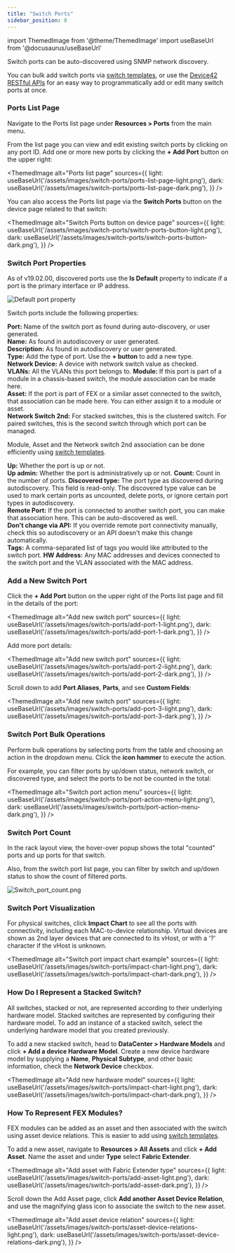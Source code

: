 ```yaml
---
title: "Switch Ports"
sidebar_position: 8
---
```


import ThemedImage from '@theme/ThemedImage'
import useBaseUrl from '@docusaurus/useBaseUrl'

Switch ports can be auto-discovered using SNMP network discovery. 

You can bulk add switch ports via [switch templates](switch-templates.md), or use the [Device42 RESTful APIs](https://api.device42.com/#/IPAM) for an easy way to programmatically add or edit many switch ports at once.

### Ports List Page

Navigate to the Ports list page under **Resources > Ports** from the main menu. 

From the list page you can view and edit existing switch ports by clicking on any port ID. Add one or more new ports by clicking the **+ Add Port** button on the upper right:

<ThemedImage
  alt="Ports list page"
  sources={{
    light: useBaseUrl('/assets/images/switch-ports/ports-list-page-light.png'),
    dark: useBaseUrl('/assets/images/switch-ports/ports-list-page-dark.png'),
  }}
/>

You can also access the Ports list page via the **Switch Ports** button on the device page related to that switch:

<ThemedImage
  alt="Switch Ports button on device page"
  sources={{
    light: useBaseUrl('/assets/images/switch-ports/switch-ports-button-light.png'),
    dark: useBaseUrl('/assets/images/switch-ports/switch-ports-button-dark.png'),
  }}
/>

### Switch Port Properties

As of v19.02.00, discovered ports use the **Is Default** property to indicate if a port is the primary interface or IP address.

![Default port property](/assets/images/switch-ports/default-port-property.png)

Switch ports include the following properties:

**Port:** Name of the switch port as found during auto-discovery, or user generated.  
**Name:** As found in autodiscovery or user generated.  
**Description:** As found in autodiscovery or user generated.  
**Type:** Add the type of port. Use the **+ button** to add a new type.  
**Network Device:** A device with network switch value as checked.  
**VLANs:** All the VLANs this port belongs to. 
**Module:** If this port is part of a module in a chassis-based switch, the module association can be made here.  
**Asset:** If the port is part of FEX or a similar asset connected to the switch, that association can be made here. You can either assign it to a module or asset.  
**Network Switch 2nd:** For stacked switches, this is the clustered switch. For paired switches, this is the second switch through which port can be managed.

Module, Asset and the Network switch 2nd association can be done efficiently using [switch templates](switch-templates.md).

**Up:** Whether the port is up or not.  
**Up admin:** Whether the port is administratively up or not. 
**Count:** Count in the number of ports. 
**Discovered type:** The port type as discovered during autodiscovery. This field is read-only. The discovered type value can be used to mark certain ports as uncounted, delete ports, or ignore certain port types in autodiscovery.  
**Remote Port:** If the port is connected to another switch port, you can make that association here. This can be auto-discovered as well.  
**Don't change via API:** If you override remote port connectivity manually, check this so autodiscovery or an API doesn't make this change automatically.  
**Tags:** A comma-separated list of tags you would like attributed to the switch port. 
**HW Address:** Any MAC addresses and devices connected to the switch port and the VLAN associated with the MAC address.

### Add a New Switch Port

Click the **+ Add Port** button on the upper right of the Ports list page and fill in the details of the port:

<ThemedImage
  alt="Add new switch port"
  sources={{
    light: useBaseUrl('/assets/images/switch-ports/add-port-1-light.png'),
    dark: useBaseUrl('/assets/images/switch-ports/add-port-1-dark.png'),
  }}
/>

Add more port details:

<ThemedImage
  alt="Add new switch port"
  sources={{
    light: useBaseUrl('/assets/images/switch-ports/add-port-2-light.png'),
    dark: useBaseUrl('/assets/images/switch-ports/add-port-2-dark.png'),
  }}
/>

Scroll down to add **Port Aliases**, **Parts**, and see **Custom Fields**:

<ThemedImage
  alt="Add new switch port"
  sources={{
    light: useBaseUrl('/assets/images/switch-ports/add-port-3-light.png'),
    dark: useBaseUrl('/assets/images/switch-ports/add-port-3-dark.png'),
  }}
/>

### Switch Port Bulk Operations

Perform bulk operations by selecting ports from the table and choosing an action in the dropdown menu. Click the **icon hammer** to execute the action.

For example, you can filter ports by up/down status, network switch, or discovered type, and select the ports to be not be counted in the total:

<ThemedImage
  alt="Switch port action menu"
  sources={{
    light: useBaseUrl('/assets/images/switch-ports/port-action-menu-light.png'),
    dark: useBaseUrl('/assets/images/switch-ports/port-action-menu-dark.png'),
  }}
/>

### Switch Port Count

In the rack layout view, the hover-over popup shows the total "counted" ports and up ports for that switch.  

Also, from the switch port list page, you can filter by switch and up/down status to show the count of filtered ports.

![Switch_port_count.png](/assets/images/Switch_port_count.png)

### Switch Port Visualization

For physical switches, click **Impact Chart** to see all the ports with connectivity, including each MAC-to-device relationship. Virtual devices are shown as 2nd layer devices that are connected to its vHost, or with a '?' character if the vHost is unknown. 

<ThemedImage
  alt="Switch port impact chart example"
  sources={{
    light: useBaseUrl('/assets/images/switch-ports/impact-chart-light.png'),
    dark: useBaseUrl('/assets/images/switch-ports/impact-chart-dark.png'),
  }}
/>

### How Do I Represent a Stacked Switch?

All switches, stacked or not, are represented according to their underlying hardware model. Stacked switches are represented by configuring their hardware model. To add an instance of a stacked switch, select the underlying hardware model that you created previously.

To add a new stacked switch, head to **DataCenter > Hardware Models** and click **+ Add a device Hardware Model**. Create a new device hardware model by supplying a **Name**, **Physical Subtype**, and other basic information, check the **Network Device** checkbox. 

<ThemedImage
  alt="Add new hardware model"
  sources={{
    light: useBaseUrl('/assets/images/switch-ports/impact-chart-light.png'),
    dark: useBaseUrl('/assets/images/switch-ports/impact-chart-dark.png'),
  }}
/>

### How To Represent FEX Modules?

FEX modules can be added as an asset and then associated with the switch using asset device relations. This is easier to add using [switch templates](switch-templates.md).

To add a new asset, navigate to **Resources > All Assets** and click **+ Add Asset**. Name the asset and under **Type** select **Fabric Extender**.  

<ThemedImage
  alt="Add asset with Fabric Extender type"
  sources={{
    light: useBaseUrl('/assets/images/switch-ports/add-asset-light.png'),
    dark: useBaseUrl('/assets/images/switch-ports/add-asset-dark.png'),
  }}
/>

Scroll down the Add Asset page, click **Add another Asset Device Relation**, and use the magnifying glass icon to associate the switch to the new asset.

<ThemedImage
  alt="Add asset device relation"
  sources={{
    light: useBaseUrl('/assets/images/switch-ports/asset-device-relations-light.png'),
    dark: useBaseUrl('/assets/images/switch-ports/asset-device-relations-dark.png'),
  }}
/>
